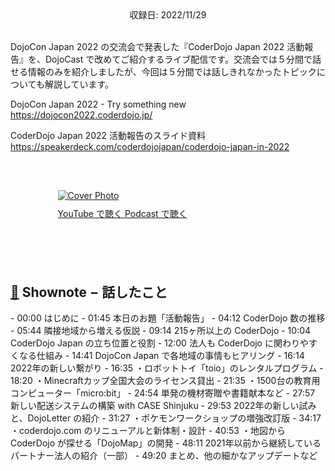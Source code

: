 <div style="text-align: center;">収録日: 2022/11/29</div><br>

DojoCon Japan 2022 の交流会で発表した『CoderDojo Japan 2022 活動報告』を、DojoCast で改めてご紹介するライブ配信です。交流会では５分間で話せる情報のみを紹介しましたが、今回は５分間では話しきれなかったトピックについても解説しています。

DojoCon Japan 2022 - Try something new
https://dojocon2022.coderdojo.jp/

CoderDojo Japan 2022 活動報告のスライド資料
https://speakerdeck.com/coderdojojapan/coderdojo-japan-in-2022


<br>

<div style="margin: 30px auto; max-width: 70%;">
  <a href='https://youtu.be/vydfLvxuVe4' target='_blank' rel='noopenner'><img src="/podcasts/29.png" alt="Cover Photo" style="margin-bottom: 10px;"></a>
  <div class="btn-cover">
    <a class="btn-blue" style='padding: 12px 0px;' href="https://youtu.be/vydfLvxuVe4" target='_blank' rel='noopenner'><i class="fa fa-youtube"></i> YouTube で聴く </a>
    <a class="btn-blue" style='padding: 12px 0px;' href="https://anchor.fm/coderdojo-japan/episodes/029---CoderDojo-Japan-2022-e1s49f0" target='_blank' rel='noopenner'><i class="fas fa-podcast"></i> Podcast で聴く </a>
  </div>
</div>


<h2 id='shownote' style='margin-top: 100px;'><a href='#shownote'>📝</a> Shownote − 話したこと</h2>
- 00:00 はじめに
- 01:45 本日のお題「活動報告」
- 04:12 CoderDojo 数の推移
- 05:44 隣接地域から増える仮説
- 09:14 215ヶ所以上の CoderDojo
- 10:04 CoderDojo Japan の立ち位置と役割
- 12:00 法人も CoderDojo に関わりやすくなる仕組み
- 14:41 DojoCon Japan で各地域の事情もヒアリング
- 16:14 2022年の新しい繋がり
- 16:35 ・ロボットトイ「toio」のレンタルプログラム
- 18:20 ・Minecraftカップ全国大会のライセンス貸出
- 21:35 ・1500台の教育用コンピューター「micro:bit」
- 24:54 単発の機材寄贈や書籍献本など
- 27:57 新しい配送システムの構築 with CASE Shinjuku
- 29:53 2022年の新しい試みと、DojoLetter の紹介
- 31:27 ・ポケモンワークショップの増強改訂版
- 34:17 ・coderdojo.com のリニューアルと新体制・設計
- 40:53 ・地図から CoderDojo が探せる「DojoMap」の開発
- 48:11 2021年以前から継続しているパートナー法人の紹介（一部）
- 49:20 まとめ、他の細かなアップデートなど

